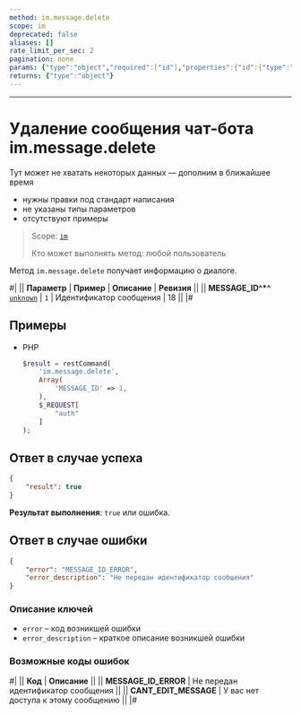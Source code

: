 ```yaml
---
method: im.message.delete
scope: im
deprecated: false
aliases: []
rate_limit_per_sec: 2
pagination: none
params: {"type":"object","required":["id"],"properties":{"id":{"type":"integer"}}}
returns: {"type":"object"}
---
```



---

# Удаление сообщения чат-бота im.message.delete



Тут может не хватать некоторых данных — дополним в ближайшее время







- нужны правки под стандарт написания
- не указаны типы параметров
- отсутствуют примеры





> Scope: [`im`](../../scopes/permissions.md)
>
> Кто может выполнять метод: любой пользователь

Метод `im.message.delete` получает информацию о диалоге.

#|
|| **Параметр** | **Пример** | **Описание** | **Ревизия** ||
|| **MESSAGE_ID^*^**
[`unknown`](../../data-types.md) | `1` | Идентификатор сообщения | 18 ||
|#



## Примеры





- PHP

    ```php
    $result = restCommand(
        'im.message.delete',
        Array(
            'MESSAGE_ID' => 1,
        ),
        $_REQUEST[
            "auth"
        ]
    );
    ```





## Ответ в случае успеха

```json
{
    "result": true
}
```

**Результат выполнения**: `true` или ошибка.

## Ответ в случае ошибки

```json
{
    "error": "MESSAGE_ID_ERROR",
    "error_description": "Не передан идентификатор сообщения"
}
```

### Описание ключей

- `error` – код возникшей ошибки
- `error_description` – краткое описание возникшей ошибки

### Возможные коды ошибок

#|
|| **Код** | **Описание** ||
|| **MESSAGE_ID_ERROR** | Не передан идентификатор сообщения ||
|| **CANT_EDIT_MESSAGE** | У вас нет доступа к этому сообщению ||
|#
